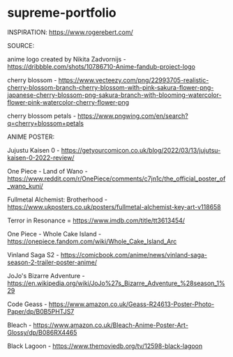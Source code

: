 # supreme-portfolio

INSPIRATION:
https://www.rogerebert.com/

SOURCE:

anime logo created by Nikita Zadvornijs - https://dribbble.com/shots/10786710-Anime-fandub-project-logo

cherry blossom - https://www.vecteezy.com/png/22993705-realistic-cherry-blossom-branch-cherry-blossom-with-pink-sakura-flower-png-japanese-cherry-blossom-png-sakura-branch-with-blooming-watercolor-flower-pink-watercolor-cherry-flower-png

cherry blossom petals - https://www.pngwing.com/en/search?q=cherry+blossom+petals

ANIME POSTER:

Jujustu Kaisen 0 - https://getyourcomicon.co.uk/blog/2022/03/13/jujutsu-kaisen-0-2022-review/

One Piece - Land of Wano - https://www.reddit.com/r/OnePiece/comments/c7jn1c/the_official_poster_of_wano_kuni/

Fullmetal Alchemist: Brotherhood - https://www.ukposters.co.uk/posters/fullmetal-alchemist-key-art-v118658

Terror in Resonance = https://www.imdb.com/title/tt3613454/

One Piece - Whole Cake Island - https://onepiece.fandom.com/wiki/Whole_Cake_Island_Arc

Vinland Saga S2 - https://comicbook.com/anime/news/vinland-saga-season-2-trailer-poster-anime/

JoJo's Bizarre Adventure - https://en.wikipedia.org/wiki/JoJo%27s_Bizarre_Adventure_%28season_1%29

Code Geass - https://www.amazon.co.uk/Geass-R24613-Poster-Photo-Paper/dp/B0B5PHTJS7

Bleach - https://www.amazon.co.uk/Bleach-Anime-Poster-Art-Glossy/dp/B086RX4465

Black Lagoon - https://www.themoviedb.org/tv/12598-black-lagoon